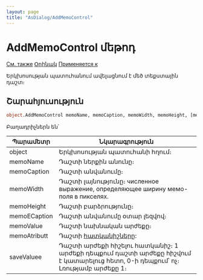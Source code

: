 ```yaml
---
layout: page
title: "AsDialog/AddMemoControl"
---
```



# AddMemoControl մեթոդ
[См. также](../Asustpar.md) [Օրինակ](../../Examples/E_AsUstPar.html) [Применяется к](../Asustpar.md)


Երկխոսության պատուհանում ավելացնում է մեծ տեքստային դաշտ։

## Շարահյուսություն

``` vb
object.AddMemoControl memoName, memoCaption, memoWidth, memoHeight, [memoECaption], [memoValue], [memoAtribut], [saveValue])
```

Բաղադրիչներն են՝


| Պարամետր | Նկարագրություն |
|--|--|
| object | Երկխոսության պատուհանի հղում։|
| memoName | Դաշտի ներքին անունը։ |
| memoCaption |Դաշտի անվանումը։ |
| memoWidth | Դաշտի լայնությունը։ численное выражение, определяющее ширину мемо-поля в пикселях. |
| memoHeight | Դաշտի բարձրությունը։ |
| memoECaption | Դաշտի անվանումը օտար լեզվով։|
| memoValue | Դաշտի նախնական արժեքը։ |
| memoAtributt | Դաշտի [հատկանիշները](Attribute.html "Attribute"): |
| saveValuee | Դաշտի արժեքի հիշելու հատկանիշ։ 1 արժեքի դեպքում դաշտի արժեքը հիշվում է կատարելուց հետո, 0-ի դեպքում՝ ոչ։ Լռությամբ արժեքը 1։|


